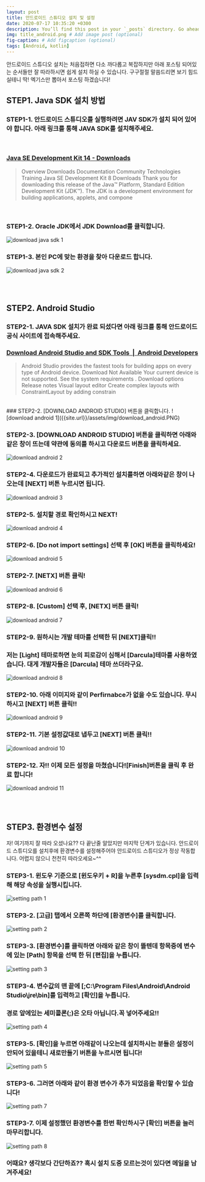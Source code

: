 ```yaml
---
layout: post
title: 안드로이드 스튜디오 설치 및 설정
date: 2020-07-17 10:35:20 +0300
description: You’ll find this post in your `_posts` directory. Go ahead and edit it and re-build the site to see your changes. # Add post description (optional)
img: title_android.png # Add image post (optional)
fig-caption: # Add figcaption (optional)
tags: [Android, kotlin]
---
```

안드로이드 스튜디오 설치는 처음접하면 다소 까다롭고 복잡하지만 아래 포스팅 되어있는 순서들만 잘 따라하시면 쉽게 설치 하실 수 있습니다. 
구구절절 말씀드리면 보기 힘드실테니 딱! 엑기스만 뽑아서 포스팅 하겠습니다!
<br>
## STEP1. Java SDK 설치 방법
### STEP1-1. 안드로이드 스튜디오를 실행하려면  JAV SDK가 설치 되어 있어야 합니다. 아래 링크를 통해 JAVA SDK를 설치해주세요.
<br>

### <a class="se_og_box  __se_link" href="https://www.oracle.com/kr/java/technologies/javase-downloads.html" target="_blank" data-linktype="link" data-linkdata="{&quot;link&quot; : &quot;https://developer.android.com/studio/&quot;}">Java SE Development Kit 14 - Downloads</a>
> <div>Overview Downloads Documentation Community Technologies Training Java SE Development Kit 8 Downloads Thank you for downloading this release of the Java™ Platform, Standard Edition Development Kit (JDK™). The JDK is a development environment for building applications, applets, and compone</div>

<br>

### STEP1-2. Oracle JDK에서 JDK Download를 클릭합니다.
![download java sdk 1]({{site.url}}/assets/img/download-java-sdk.PNG)

### STEP1-3. 본인 PC에 맞는 환경을 찾아 다운로드 합니다.
![download java sdk 2]({{site.url}}/assets/img/download-java-sdk-2.PNG)

<br><br>
## STEP2. Android Studio 
### STEP2-1. JAVA SDK 설치가 완료 되셨다면 아래 링크를 통해 안드로이드 공식 사이트에 접속해주세요.
### <a class="se_og_box  __se_link" href="https://developer.android.com/studio/" target="_blank" data-linktype="link" data-linkdata="{&quot;link&quot; : &quot;https://developer.android.com/studio/&quot;}">Download Android Studio and SDK Tools &nbsp;|&nbsp; Android Developers </a>
> <div> Android Studio provides the fastest tools for building apps on every type of Android device. Download Not Available Your current device is not supported. See the system requirements . Download options Release notes Visual layout editor Create complex layouts with ConstraintLayout by adding constrain</div>

<br>
### STEP2-2. [DOWNLOAD ANDROID STUDIO] 버튼을 클릭합니다.
![download android 1]({{site.url}}/assets/img/download_android.PNG)

### STEP2-3. [DOWNLOAD ANDROID STUDIO] 버튼을 클릭하면 아래와 같은 창이 뜨는데 약관에 동의를 하시고 다운로드 버튼을 클릭하세요.
![download android 2]({{site.url}}/assets/img/download_android_2.PNG)

### STEP2-4. 다운로드가 완료되고 추가적인 설치를하면 아래와같은 창이 나오는데 [NEXT] 버튼 누르시면 됩니다.
![download android 3]({{site.url}}/assets/img/download_android_3.png)

### STEP2-5. 설치할 경로 확인하시고 NEXT!
![download android 4]({{site.url}}/assets/img/download_android_4.png)

### STEP2-6. [Do not import settings] 선택 후 [OK] 버튼을 클릭하세요!
![download android 5]({{site.url}}/assets/img/download_android_5.png)

### STEP2-7. [NETX] 버튼 클릭!
![download android 6]({{site.url}}/assets/img/download_android_6.png)

### STEP2-8. [Custom] 선택 후, [NETX] 버튼 클릭!
![download android 7]({{site.url}}/assets/img/download_android_7.png)


### STEP2-9. 원하시는 개발 테마를 선택한 뒤 [NEXT]클릭!!
### 저는 [Light] 테마로하면 눈의 피로감이 심해서 [Darcula]테마를 사용하였습니다. 대게 개발자들은 [Darcula] 테마 쓰더라구요.
![download android 8]({{site.url}}/assets/img/download_android_8.png)

### STEP2-10. 아래 이미지와 같이 Perfirnabce가 없을 수도 있습니다. 무시하시고 [NEXT] 버튼 클릭!!
![download android 9]({{site.url}}/assets/img/download_android_9.png)

### STEP2-11. 기본 설정값대로 냅두고 [NEXT] 버튼 클릭!!
![download android 10]({{site.url}}/assets/img/download_android_10.png)

### STEP2-12. 자!! 이제 모든 설정을 마쳤습니다![Finish]버튼을 클릭 후 완료 합니다!
![download android 11]({{site.url}}/assets/img/download_android_11.png)

<br><br>
## STEP3. 환경변수 설정
자! 여기까지 잘 따라 오셨나요?? 다 끝난줄 알았지만 마지막 단계가 있습니다. 
안드로이드 스튜디오를 설치후에 환경변수를 설정해주어야 안드로이드 스튜디오가 정상 작동합니다.
어렵지 않으니 천천히 따라오세요~^^

### STEP3-1. 윈도우 기준으로 [윈도우키 + R]을 누른후 [sysdm.cpl]을 입력해 해당 속성을 실행시킵니다.
![setting path 1]({{site.url}}/assets/img/setting_path_1.png)

### STEP3-2. [고급] 탭에서 오른쪽 하단에 [환경변수]를 클릭합니다.
![setting path 2]({{site.url}}/assets/img/setting_path_2.png)

### STEP3-3. [환경변수]를 클릭하면 아래와 같은 창이 뜰텐데 항목중에 변수에 있는 [Path] 항목을 선택 한 뒤 [편집]을 누릅니다.
![setting path 3]({{site.url}}/assets/img/setting_path_3.png)

### STEP3-4. 변수값의 맨 끝에 [;C:\Program Files\Android\Android Studio\jre\bin]를 입력하고 [확인]을 누릅니다.
### 경로 앞에있는 세미콜론(;)은 오타 아닙니다.꼭 넣어주세요!!
![setting path 4]({{site.url}}/assets/img/setting_path_4.png)

### STEP3-5. [확인]을 누르면 아래같이 나오는데 설치하시는 분들은 설정이 안되어 있을테니 새로만들기 버튼을 누르시면 됩니다!
![setting path 5]({{site.url}}/assets/img/setting_path_5.png)

### STEP3-6. 그러면 아래와 같이 환경 변수가 추가 되었음을 확인할 수 있습니다!
![setting path 7]({{site.url}}/assets/img/setting_path_7.png)

### STEP3-7. 이제 설정했던 환경변수를 한번 확인하시구 [확인] 버튼을 눌러 마무리합니다.
![setting path 8]({{site.url}}/assets/img/setting_path_8.png)

### 어때요? 생각보다 간단하죠?? 혹시 설치 도중 모르는것이 있다면 메일을 남겨주세요!
